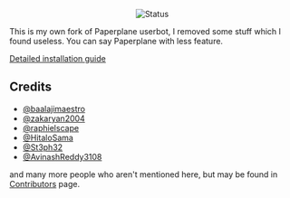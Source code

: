 <p style="text-align: center;" align="center"> <img src="https://img.shields.io/badge/status-stable-blue?style=for-the-badge" alt="Status" /></a> </p>

This is my own fork of Paperplane userbot, I removed some stuff which I found useless. You can say Paperplane with less feature.

[Detailed installation guide](https://shiroikun.github.io/2020/09/17/MP/)

## Credits

* [@baalajimaestro](https://github.com/baalajimaestro)
* [@zakaryan2004](https://github.com/zakaryan2004)
* [@raphielscape](https://github.com/raphielscape)
* [@HitaloSama](https://github.com/hitaloSama)
* [@St3ph32](https://github.com/St3ph32)
* [@AvinashReddy3108](https://github.com/AvinashReddy3108)

and many more people who aren't mentioned here, but may be found in [Contributors](https://github.com/RaphielGang/Telegram-Paperplane/graphs/contributors) page.

